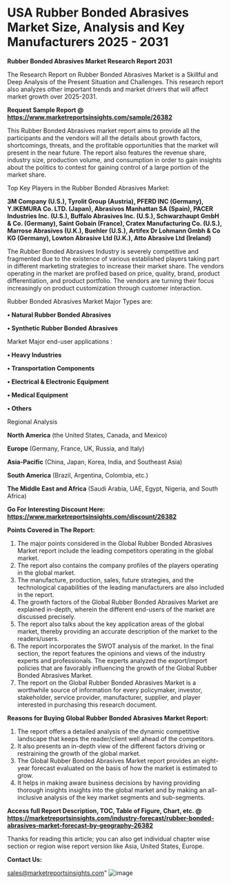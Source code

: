  # USA Rubber Bonded Abrasives Market Size, Analysis and Key Manufacturers 2025 - 2031

<strong>Rubber Bonded Abrasives Market Research Report 2031</strong>

The Research Report on Rubber Bonded Abrasives Market is a Skillful and Deep Analysis of the Present Situation and Challenges. This research report also analyzes other important trends and market drivers that will affect market growth over 2025-2031.

<strong>Request Sample Report @ <a href=https://www.marketreportsinsights.com/sample/26382>https://www.marketreportsinsights.com/sample/26382</a></strong>

This Rubber Bonded Abrasives market report aims to provide all the participants and the vendors will all the details about growth factors, shortcomings, threats, and the profitable opportunities that the market will present in the near future. The report also features the revenue share, industry size, production volume, and consumption in order to gain insights about the politics to contest for gaining control of a large portion of the market share.

Top Key Players in the Rubber Bonded Abrasives Market:

<strong>3M Company (U.S.), Tyrolit Group (Austria), PFERD INC (Germany), Y.IKEMURA Co. LTD. (Japan), Abrasivos Manhattan SA (Spain), PACER Industries Inc. (U.S.), Buffalo Abrasives Inc. (U.S.), Schwarzhaupt GmbH & Co. (Germany), Saint Gobain (France), Cratex Manufacturing Co. (U.S.), Marrose Abrasives (U.K.), Buehler (U.S.), Artifex Dr Lohmann Gmbh & Co KG (Germany), Lowton Abrasive Ltd (U.K.), Atto Abrasive Ltd (Ireland)</strong>

The Rubber Bonded Abrasives Industry is severely competitive and fragmented due to the existence of various established players taking part in different marketing strategies to increase their market share. The vendors operating in the market are profiled based on price, quality, brand, product differentiation, and product portfolio. The vendors are turning their focus increasingly on product customization through customer interaction.

Rubber Bonded Abrasives Market Major Types are:

<strong>• Natural Rubber Bonded Abrasives

• Synthetic Rubber Bonded Abrasives</strong>

Market Major end-user applications :

<strong>• Heavy Industries

• Transportation Components

• Electrical & Electronic Equipment

• Medical Equipment

• Others</strong>

Regional Analysis

</u><strong><b>North America</b></strong> (the United States, Canada, and Mexico)

<strong><b>Europe </b></strong>(Germany, France, UK, Russia, and Italy)

<strong><b>Asia-Pacific</b></strong> (China, Japan, Korea, India, and Southeast Asia)

<strong><b>South America</b></strong> (Brazil, Argentina, Colombia, etc.)

<strong><b>The Middle East and Africa</b></strong> (Saudi Arabia, UAE, Egypt, Nigeria, and South Africa)

<strong>Go For Interesting Discount Here: <a href=https://www.marketreportsinsights.com/discount/26382>https://www.marketreportsinsights.com/discount/26382</a></strong>

<strong>Points Covered in The Report:</strong>
<ol>
  <li>The major points considered in the Global Rubber Bonded Abrasives Market report include the leading competitors operating in the global market.</li>
  <li>The report also contains the company profiles of the players operating in the global market.</li>
  <li>The manufacture, production, sales, future strategies, and the technological capabilities of the leading manufacturers are also included in the report.</li>
  <li>The growth factors of the Global Rubber Bonded Abrasives Market are explained in-depth, wherein the different end-users of the market are discussed precisely.</li>
  <li>The report also talks about the key application areas of the global market, thereby providing an accurate description of the market to the readers/users.</li>
  <li>The report incorporates the SWOT analysis of the market. In the final section, the report features the opinions and views of the industry experts and professionals. The experts analyzed the export/import policies that are favorably influencing the growth of the Global Rubber Bonded Abrasives Market.</li>
  <li>The report on the Global Rubber Bonded Abrasives Market is a worthwhile source of information for every policymaker, investor, stakeholder, service provider, manufacturer, supplier, and player interested in purchasing this research document.</li>
</ol>
<strong>Reasons for Buying Global Rubber Bonded Abrasives Market Report:</strong>

<ol>
  <li>The report offers a detailed analysis of the dynamic competitive landscape that keeps the reader/client well ahead of the competitors.</li>
  <li>It also presents an in-depth view of the different factors driving or restraining the growth of the global market.</li>
  <li>The Global Rubber Bonded Abrasives Market report provides an eight-year forecast evaluated on the basis of how the market is estimated to grow.</li>
  <li>It helps in making aware business decisions by having providing thorough insights insights into the global market and by making an all-inclusive analysis of the key market segments and sub-segments.</li>
</ol>
<strong>Access full Report Description, TOC, Table of Figure, Chart, etc. @ <a href=https://marketreportsinsights.com/industry-forecast/rubber-bonded-abrasives-market-forecast-by-geography-26382>https://marketreportsinsights.com/industry-forecast/rubber-bonded-abrasives-market-forecast-by-geography-26382</a></strong>


Thanks for reading this article; you can also get individual chapter wise section or region wise report version like Asia, United States, Europe.

<strong>Contact Us:</strong>

sales@marketreportsinsights.com"
![image](https://github.com/user-attachments/assets/b87d9ccf-7e51-4445-b1ce-0c91779cd66b)
